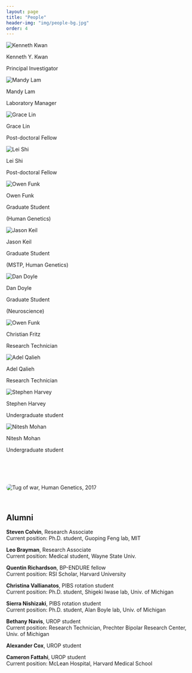 ```yaml
---
layout: page
title: "People"
header-img: "img/people-bg.jpg"
order: 4
---
```


<div class="row">
  <div class="col-md-4 col-sm-6 col-xs-12 bio">
    <img src="{{ site.baseurl }}/img/bios/kenneth_kwan.jpg" alt="Kenneth Kwan" class="bio-pic center-block">
    <p class="name">Kenneth Y. Kwan</p>
    <p class="job">Principal Investigator</p>
  </div>
  <div class="col-md-4 col-sm-6 col-xs-12 bio">
    <img src="{{ site.baseurl }}/img/bios/mandy_lam.jpg" alt="Mandy Lam" class="bio-pic center-block">
    <p class="name">Mandy Lam</p>
    <p class="job">Laboratory Manager</p>
  </div>
</div>

<div class="row">
  <div class="col-md-4 col-sm-6 col-xs-12 bio">
    <img src="{{ site.baseurl }}/img/bios/grace_lin.jpg" alt="Grace Lin" class="bio-pic center-block">
    <p class="name">Grace Lin</p>
    <p class="job">Post-doctoral Fellow</p>
  </div>
  <div class="col-md-4 col-sm-6 col-xs-12 bio">
    <img src="{{ site.baseurl }}/img/bios/lei_shi.jpg" alt="Lei Shi" class="bio-pic center-block">
    <p class="name">Lei Shi</p>
    <p class="job">Post-doctoral Fellow</p>
  </div>
  <div class="col-md-4 col-sm-6 col-xs-12 bio">
    <img src="{{ site.baseurl }}/img/bios/owen_funk.jpg" alt="Owen Funk" class="bio-pic center-block">
    <p class="name">Owen Funk</p>
    <p class="job">Graduate Student</p>
    <p class="description">(Human Genetics)</p>
  </div>

  <div class="col-md-4 col-sm-6 col-xs-12 bio">
    <img src="{{ site.baseurl }}/img/bios/jason_keil.jpg" alt="Jason Keil" class="bio-pic center-block">
    <p class="name">Jason Keil</p>
    <p class="job">Graduate Student</p>
    <p class="description">(MSTP, Human Genetics)</p>
  </div>
  <div class="col-md-4 col-sm-6 col-xs-12 bio">
    <img src="{{ site.baseurl }}/img/bios/daniel_doyle.jpg" alt="Dan Doyle" class="bio-pic center-block">
    <p class="name">Dan Doyle</p>
    <p class="job">Graduate Student</p>
    <p class="description">(Neuroscience)</p>
  </div>
  <div class="col-md-4 col-sm-6 col-xs-12 bio">
    <img src="{{ site.baseurl }}/img/bios/christian_fritz.jpg" alt="Owen Funk" class="bio-pic center-block">
    <p class="name">Christian Fritz</p>
    <p class="job">Research Technician</p>
  </div>

  <div class="col-md-4 col-sm-6 col-xs-12 bio">
    <img src="{{ site.baseurl }}/img/bios/adel_qalieh.jpg" alt="Adel Qalieh" class="bio-pic center-block">
    <p class="name">Adel Qalieh</p>
    <p class="job">Research Technician</p>
  </div>
  <div class="col-md-4 col-sm-6 col-xs-12 bio">
    <img src="{{ site.baseurl }}/img/bios/stephen_harvey.jpg" alt="Stephen Harvey" class="bio-pic center-block">
    <p class="name">Stephen Harvey</p>
    <p class="job">Undergraduate student</p>
  </div>
  <div class="col-md-4 col-sm-6 col-xs-12 bio">
    <img src="{{ site.baseurl }}/img/bios/nitesh_mohan.jpg" alt="Nitesh Mohan" class="bio-pic center-block">
    <p class="name">Nitesh Mohan</p>
    <p class="job">Undergraduate student</p>
  </div>
</div>

<img src="{{ site.baseurl }}/img/tug_of_war.jpg" alt="Tug of war, Human Genetics, 2017" style="border-radius: 10px; margin: 70px 0 30px 0;">

## Alumni

**Steven Colvin**, Research Associate  
Current position: Ph.D. student, Guoping Feng lab, MIT

**Leo Brayman**, Research Associate  
Current position: Medical student, Wayne State Univ.

**Quentin Richardson**, BP-ENDURE fellow  
Current position: RSI Scholar, Harvard University

**Christina Vallianatos**, PIBS rotation student  
Current position: Ph.D. student, Shigeki Iwase lab, Univ. of Michigan

**Sierra Nishizaki**, PIBS rotation student  
Current position: Ph.D. student, Alan Boyle lab, Univ. of Michigan

**Bethany Navis**, UROP student  
Current position: Research Technician, Prechter Bipolar Research Center, Univ. of Michigan

**Alexander Cox**, UROP student

**Cameron Fattahi**, UROP student  
Current position: McLean Hospital, Harvard Medical School
